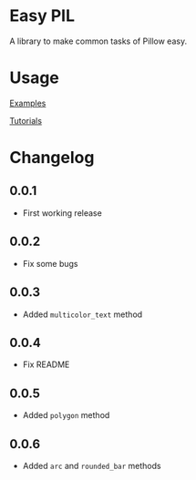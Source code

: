# Easy PIL
A library to make common tasks of Pillow easy.

# Usage
[Examples](https://github.com/shahriyardx/easy-pil/tree/master/examples)

[Tutorials](https://youtube.com/playlist?list=PLb_oBhGqAlbT4yVqV0TSXggA8b0lZhGhn)

# Changelog

## 0.0.1
- First working release

## 0.0.2
- Fix some bugs

## 0.0.3
- Added `multicolor_text` method

## 0.0.4
- Fix README

## 0.0.5
- Added `polygon` method

## 0.0.6
- Added `arc` and `rounded_bar` methods